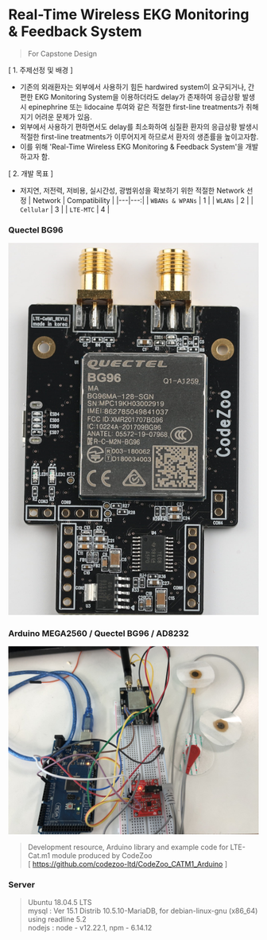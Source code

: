 # Real-Time Wireless EKG Monitoring & Feedback System
> For Capstone Design


[ 1. 주제선정 및 배경 ]
- 기존의 외래환자는 외부에서 사용하기 힘든 hardwired system이 요구되거나, 간편한 EKG Monitoring System을 이용하더라도 delay가 존재하여 응급상황 발생시 epinephrine 또는 lidocaine 투여와 같은 적절한 first-line treatments가 취해지기 어려운 문제가 있음.
- 외부에서 사용하기 편하면서도 delay를 최소화하여 심질환 환자의 응급상황 발생시 적절한 first-line treatments가 이루어지게 하므로서 환자의 생존률을 높이고자함.
- 이를 위해 'Real-Time Wireless EKG Monitoring & Feedback System'을 개발하고자 함. 

[ 2. 개발 목표 ]
- 저지연, 저전력, 저비용, 실시간성, 광범위성을 확보하기 위한 적절한 Network 선정
| Network | Compatibility |
|---|---:|
| `WBANs & WPANs` | 1 |
| `WLANs` | 2 |
| `Cellular` | 3 |
| `LTE-MTC` | 4 |

### Quectel BG96
<img src="/Img/bg96.png">

### Arduino MEGA2560 / Quectel BG96 / AD8232
<img src="/Img/product.jpg">

> Development resource, Arduino library and example code for LTE-Cat.m1 module produced by CodeZoo   
> [ https://github.com/codezoo-ltd/CodeZoo_CATM1_Arduino ]

### Server
> Ubuntu 18.04.5 LTS   
> mysql : Ver 15.1 Distrib 10.5.10-MariaDB, for debian-linux-gnu (x86_64) using readline 5.2   
> nodejs : node - v12.22.1, npm - 6.14.12   
